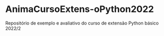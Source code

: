 # AnimaCursoExtens-oPython2022
Repositório de exemplo e avaliativo do curso de extensão Python básico 2022/2

